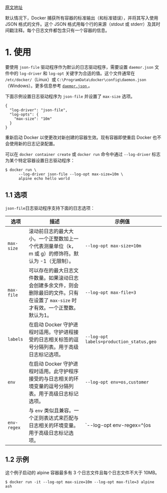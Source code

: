[原文地址](https://docs.docker.com/config/containers/logging/json-file/)

默认情况下，Docker 捕获所有容器的标准输出（和标准错误），并将其写入使用 JSON 格式的文件。这个 JSON 格式用每个行的来源（stdout 或 stderr）及其时间戳注释。每个日志文件都包含只有一个容器的信息。
# 1. 使用
要使用 `json-file` 驱动程序作为默认的日志驱动程序，需要设置 `daemor.json` 文件中的 `log-driver` 和 `log-opt` 关键字为合适的值。这个文件通常在 `/etc/docker/`（Linux）或 `C:\ProgramData\docker\config\daemon.json` （Windows）。更多信息参考 [ `daemor.json` ](https://docs.docker.com/engine/reference/commandline/dockerd/#daemon-configuration-file)。

下面示例设置日志驱动程序为 `json-file` 并设置了 `max-size` 选项。
```
{
  "log-driver": "json-file",
  "log-opts": {
    "max-size": "10m"
  }
}
```
重新启动 Docker 以使更改对新创建的容器生效。现有容器即使重启 Docker 也不会使用新的日志记录配置。

可以在 `docker container create` 或 `docker run` 命令中通过 `--log-driver` 标志为某个特定容器设置日志驱动程序：
```
$ docker run \
      --log-driver json-file --log-opt max-size=10m \
      alpine echo hello world
```
## 1.1 选项
`json-file`日志驱动程序支持下面的日志选项：

选项	|描述|	示例值
-|-|-
`max-size`|	滚动前日志的最大大小。一个正整数加上一个代表测量单位（k，m 或 g）的修饰符。默认为 -1（无限制）。	|`--log-opt max-size=10m`
`max-file`|	可以存在的最大日志文件数量。如果滚动日志会创建多余文件，则会删除最旧的文件。只有在设置了 `max-size` 时才有效。一个正整数。 默认为1。	|`--log-opt max-file=3`
`labels`|	在启动 Docker 守护进程时适用。守护进程接受的日志相关标签的逗号分隔列表。用于高级日志标记选项。	|`--log-opt labels=production_status,geo`
`env`|	在启动 Docker 守护进程时适用。此守护程序接受的与日志相关的环境变量的逗号分隔列表。用于高级日志标记选项。	|`--log-opt env=os,customer`
`env-regex`|	与 `env` 类似且兼容。一个正则表达式来匹配与日志相关的环境变量。用于高级日志标记选项。	|`--log-opt env-regex=^(os|customer)`
## 1.2 示例
这个例子启动的 alpine 容器最多有 3 个日志文件且每个日志文件不大于 10MB。
```
$ docker run -it --log-opt max-size=10m --log-opt max-file=3 alpine ash
```
